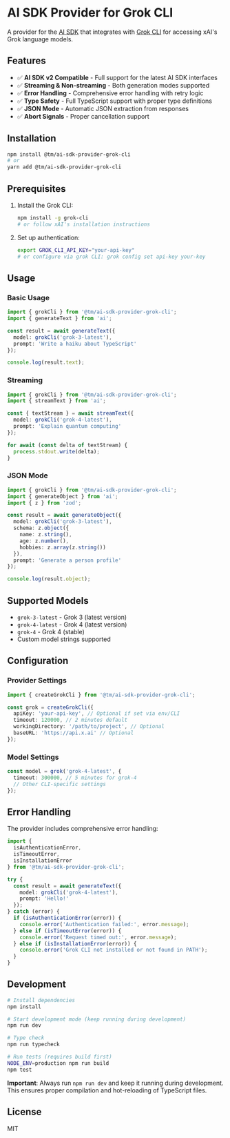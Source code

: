 # AI SDK Provider for Grok CLI

A provider for the [AI SDK](https://sdk.vercel.ai) that integrates with [Grok CLI](https://docs.x.ai/api) for accessing xAI's Grok language models.

## Features

- ✅ **AI SDK v2 Compatible** - Full support for the latest AI SDK interfaces
- ✅ **Streaming & Non-streaming** - Both generation modes supported
- ✅ **Error Handling** - Comprehensive error handling with retry logic
- ✅ **Type Safety** - Full TypeScript support with proper type definitions
- ✅ **JSON Mode** - Automatic JSON extraction from responses
- ✅ **Abort Signals** - Proper cancellation support

## Installation

```bash
npm install @tm/ai-sdk-provider-grok-cli
# or
yarn add @tm/ai-sdk-provider-grok-cli
```

## Prerequisites

1. Install the Grok CLI:
   ```bash
   npm install -g grok-cli
   # or follow xAI's installation instructions
   ```

2. Set up authentication:
   ```bash
   export GROK_CLI_API_KEY="your-api-key"
   # or configure via grok CLI: grok config set api-key your-key
   ```

## Usage

### Basic Usage

```typescript
import { grokCli } from '@tm/ai-sdk-provider-grok-cli';
import { generateText } from 'ai';

const result = await generateText({
  model: grokCli('grok-3-latest'),
  prompt: 'Write a haiku about TypeScript'
});

console.log(result.text);
```

### Streaming

```typescript
import { grokCli } from '@tm/ai-sdk-provider-grok-cli';
import { streamText } from 'ai';

const { textStream } = await streamText({
  model: grokCli('grok-4-latest'),
  prompt: 'Explain quantum computing'
});

for await (const delta of textStream) {
  process.stdout.write(delta);
}
```

### JSON Mode

```typescript
import { grokCli } from '@tm/ai-sdk-provider-grok-cli';
import { generateObject } from 'ai';
import { z } from 'zod';

const result = await generateObject({
  model: grokCli('grok-3-latest'),
  schema: z.object({
    name: z.string(),
    age: z.number(),
    hobbies: z.array(z.string())
  }),
  prompt: 'Generate a person profile'
});

console.log(result.object);
```

## Supported Models

- `grok-3-latest` - Grok 3 (latest version)
- `grok-4-latest` - Grok 4 (latest version)
- `grok-4` - Grok 4 (stable)
- Custom model strings supported

## Configuration

### Provider Settings

```typescript
import { createGrokCli } from '@tm/ai-sdk-provider-grok-cli';

const grok = createGrokCli({
  apiKey: 'your-api-key', // Optional if set via env/CLI
  timeout: 120000, // 2 minutes default
  workingDirectory: '/path/to/project', // Optional
  baseURL: 'https://api.x.ai' // Optional
});
```

### Model Settings

```typescript
const model = grok('grok-4-latest', {
  timeout: 300000, // 5 minutes for grok-4
  // Other CLI-specific settings
});
```

## Error Handling

The provider includes comprehensive error handling:

```typescript
import {
  isAuthenticationError,
  isTimeoutError,
  isInstallationError
} from '@tm/ai-sdk-provider-grok-cli';

try {
  const result = await generateText({
    model: grokCli('grok-4-latest'),
    prompt: 'Hello!'
  });
} catch (error) {
  if (isAuthenticationError(error)) {
    console.error('Authentication failed:', error.message);
  } else if (isTimeoutError(error)) {
    console.error('Request timed out:', error.message);
  } else if (isInstallationError(error)) {
    console.error('Grok CLI not installed or not found in PATH');
  }
}
```

## Development

```bash
# Install dependencies
npm install

# Start development mode (keep running during development)
npm run dev

# Type check
npm run typecheck

# Run tests (requires build first)
NODE_ENV=production npm run build
npm test
```

**Important**: Always run `npm run dev` and keep it running during development. This ensures proper compilation and hot-reloading of TypeScript files.

## License

MIT